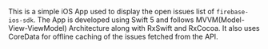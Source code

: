 This is a simple iOS App used to display the open issues list of `firebase-ios-sdk`. The App is developed using Swift 5 and follows MVVM(Model-View-ViewModel)
Architecture along with RxSwift and RxCocoa.
It also uses CoreData for offline caching of the issues fetched from the API.
